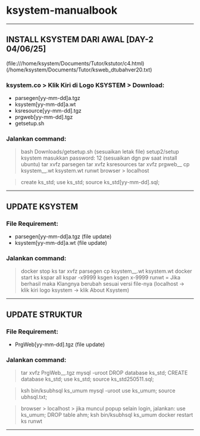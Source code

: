 # ksystem-manualbook

---------------------------------------------------------------------------------------------

## INSTALL KSYSTEM DARI AWAL [DAY-2 04/06/25]
(file:///home/ksystem/Documents/Tutor/kstutor/c4.html)
(/home/ksystem/Documents/Tutor/ksweb_dtubahver20.txt)

### ksystem.co > Klik Kiri di Logo KSYSTEM > Download:
- parsegen[yy-mm-dd]a.tgz
- ksystem[yy-mm-dd]a.wt
- ksresource[yy-mm-dd].tgz
- prgweb[yy-mm-dd].tgz
- getsetup.sh

### Jalankan command:
> bash Downloads/getsetup.sh (sesuaikan letak file)
> setup2/setup ksystem
> masukkan password: 12 (sesuaikan dgn pw saat install ubuntu)
> tar xvfz parsegen
> tar xvfz ksresources
> tar xvfz prgweb__
> cp ksystem__.wt ksystem.wt
> runwt
> browser > localhost

> create ks_std;
> use ks_std;
> source ks_std[yy-mm-dd].sql;

---------------------------------------------------------------------------------------------

## UPDATE KSYSTEM

### File Requirement:
- parsegen[yy-mm-dd]a.tgz (file update)
- ksystem[yy-mm-dd]a.wt (file update)

### Jalankan command:
> docker stop ks
> tar xvfz parsegen
> cp ksystem__.wt ksystem.wt
> docker start ks
> kspar all
> kspar -x9999
> ksgen
> ksgen x-9999
> runwt
= Jika berhasil maka Klangnya berubah sesuai versi file-nya (localhost -> klik kiri logo ksystem -> klik About Ksystem)

---------------------------------------------------------------------------------------------

## UPDATE STRUKTUR

### File Requirement:
- PrgWeb[yy-mm-dd].tgz (file update)

### Jalankan command:
> tar xvfz PrgWeb__.tgz
> mysql -uroot
> DROP database ks_std;
> CREATE database ks_std;
> use ks_std;
> source ks_std250511.sql;

> ksh bin/ksubhsql ks_umum
> mysql -uroot
> use ks_umum;
> source ubhsql.txt;

> browser > localhost > jika muncul popup selain login, jalankan:
> use ks_umum;
> DROP table ahm;
> ksh bin/ksubhsql ks_umum
> docker restart ks
> runwt 

---------------------------------------------------------------------------------------------
